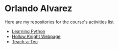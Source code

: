 # Orlando Alvarez

Here are my repositories for the course's activities list

- [Learning Python](https://github.com/OrlolvareZ/learning-python)
- [Hollow Knight Webpage](https://github.com/OrlolvareZ/hollow-knight.github.io)
- [Teach-a-Tec](https://github.com/Proyectos-CC/teach-a-tec)
